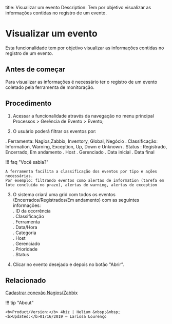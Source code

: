 title: Visualizar um evento
Description: Tem por objetivo visualizar as informações contidas no registro de um evento. 
# Visualizar um evento

Esta funcionalidade tem por objetivo visualizar as informações contidas no registro de um evento.

Antes de começar
--------------------

Para visualizar as informações é necessário ter o registro de um evento coletado
pela ferramenta de monitoração.

Procedimento
----------------

1.  Acessar a funcionalidade através da navegação no menu principal Processos \>
    Gerência de Evento \> Evento;

2. O usuário poderá filtrar os eventos por:

. Ferramenta: Nagios,Zabbix, Inventory, Global, Negócio
. Classificação: Information, Warning, Exception, Up, Down e Unknown
. Status : Registrado, Encerrado, Em andamento
. Host
. Gerenciado
. Data inicial
. Data final

!!! faq "Você sabia?"

    A ferramenta facilita a classificação dos eventos por tipo e ações necessárias.  
    Por exemplo: filtrando eventos como alertas de information (tarefa em lote concluída no prazo), alertas de warning, alertas de exception

3. O sistema criará uma grid com todos os eventos (Encerrados/Registrados/Em andamento) com as seguintes informações:  
. ID da ocorrência  
. Classificação  
. Ferramenta  
. Data/Hora  
. Categoria  
. Host  
. Gerenciado  
. Prioridade  
. Status  
       
4.  Clicar no evento desejado e depois no botão "Abrir”.

Relacionado
---------------

[Cadastrar conexão Nagios/Zabbix](/pt-br/4biz-helium/processes/event/configuration/register-nagios-zabbix-connection.html)

<!-- <i class='fa fa-youtube-play  fa-2x' style='color:#97ce17;vertical-align: middle;'> </i> [Video Library](https://www.youtube.com/playlist?list=PLB5qK2uzf2RNrFw2L_38FJbcLKv44S4fs)'
-->
!!! tip "About"

    <b>Product/Version:</b> 4biz | Helium &nbsp;&nbsp;
    <b>Updated:</b>01/16/2019 – Larissa Lourenço

